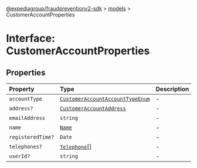 [@expediagroup/fraudpreventionv2-sdk](../../index.md) > [models](../index.md) > CustomerAccountProperties

# Interface: CustomerAccountProperties

## Properties

| Property | Type | Description | Source |
| :------ | :------ | :------ | :------ |
| `accountType` | [`CustomerAccountAccountTypeEnum`](../type-aliases/CustomerAccountAccountTypeEnum.md) | - | models/CustomerAccount.ts:85 |
| `address?` | [`CustomerAccountAddress`](../classes/CustomerAccountAddress.md) | - | models/CustomerAccount.ts:89 |
| `emailAddress` | `string` | - | models/CustomerAccount.ts:87 |
| `name` | [`Name`](../classes/Name.md) | - | models/CustomerAccount.ts:86 |
| `registeredTime?` | `Date` | - | models/CustomerAccount.ts:90 |
| `telephones?` | [`Telephone`](../classes/Telephone.md)[] | - | models/CustomerAccount.ts:88 |
| `userId?` | `string` | - | models/CustomerAccount.ts:84 |
